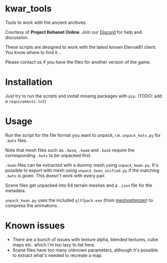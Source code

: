 # kwar_tools

Tools to work with the ancient archives.

Courtesy of **Project Kehanet Online**. Join our [Discord](https://discord.com/invite/Yjt6YyAxsf) for help and discussion.

These scripts are designed to work with the latest known Eternal81 client. You know where to find it...

Please contact us if you have the files for another version of the game.

# Installation

Just try to run the scripts and install missing packages with `pip`. (TODO: add a `requirements.txt`)

# Usage

Run the script for the file format you want to unpack, i.e. `unpack_kwtx.py` for `.kwtx` files.

Note that mesh files such as `.kwsm`, `.kwam` and `.kwsk` require the corresponding `.kwtx` to be unpacked first.

`.kwan` files can be extracted with a dummy mesh using `unpack_kwan.py`. It's possible to export with mesh using `unpack_kwan_unified.py` if the matching `.kwtx` is given. This doesn't work with every pair.

Scene files get unpacked into 64 terrain meshes and a `.json` file for the metadata.

`unpack_kwan.py` uses the included `gltfpack.exe` (from [meshoptimizer](https://github.com/zeux/meshoptimizer)) to compress the animations.

# Known issues

* There are a bunch of issues with texture alpha, blended textures, cube maps etc. which I'm too lazy to list here.
* Scene files have too many unknown parameters, although it's possible to extract what's needed to recreate a map.
